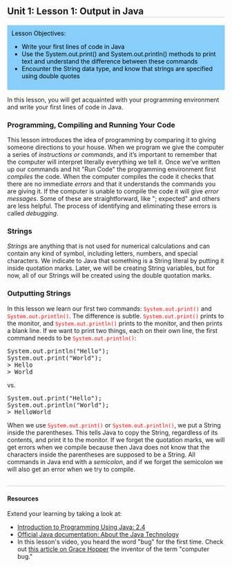 <style>
h2{border-bottom:1px solid#CCC;padding-bottom:1px;}
</style>

<h2>Unit 1: Lesson 1: Output in Java</h2>
<div style="padding: 10px; background: lightskyblue; color: black">
    Lesson Objectives:
    <ul style="color:black">
        <li>Write your first lines of code in Java</li>
        <li>Use the System.out.print() and System.out.println() methods to print text and understand the difference between these commands</li>
        <li>Encounter the String data type, and know that strings are specified using double quotes</li>
    </ul>
</div>

In this lesson, you will get acquainted with your programming environment and write your first lines of code in Java.

### Programming, Compiling and Running Your Code
This lesson introduces the idea of programming by comparing it to giving someone directions to your house. When we program we give the computer a series of <i>instructions or commands</i>, and it’s important to remember that the computer will interpret literally everything we tell it.
Once we’ve written up our commands and hit "Run Code" the programming environment first <i>compiles</i> the code. When the computer compiles the code it checks that there are no immediate <i>errors</i> and that it understands the commands you are giving it. If the computer is unable to compile the code it will give <i>error messages</i>. Some of these are straightforward, like "; expected" and others are less helpful. The process of identifying and eliminating these errors is called <i>debugging</i>.

### Strings
<i>Strings</i> are anything that is not used for numerical calculations and can contain any kind of symbol, including letters, numbers, and special characters. We indicate to Java that something is a String literal by putting it inside quotation marks. Later, we will be creating String variables, but for now, all of our Strings will be created using the double quotation marks.

### Outputting Strings
In this lesson we learn our first two commands: <code style="color:red">System.out.print()</code> and <code style="color:red">System.out.println()</code>. The difference is subtle. <code style="color:red">System.out.print()</code> prints to the monitor, and <code style="color:red">System.out.println()</code> prints to the monitor, and then prints a blank line. If we want to print two things, each on their own line, the first command needs to be <code style="color:red">System.out.println()</code>:
<pre>
System.out.println("Hello");
System.out.print("World");
> Hello
> World
</pre>
vs.
<pre>
System.out.print("Hello");
System.out.println("World");
> HelloWorld
</pre>

When we use <code style="color:red">System.out.print()</code> or <code style="color:red">System.out.println()</code>, we put a String inside the parentheses. This tells Java to copy the String, regardless of its contents, and print it to the monitor. If we forget the quotation marks, we will get errors when we compile because then Java does not know that the characters inside the parentheses are supposed to be a String. All commands in Java end with a <i>semicolon</i>, and if we forget the semicolon we will also get an error when we try to compile.
<h2></h2>

#### Resources
Extend your learning by taking a look at:
* [Introduction to Programming Using Java: 2.4](http://math.hws.edu/javanotes/c2/s4.html#basics.4)
* [Official Java documentation: About the Java Technology](http://docs.oracle.com/javase/tutorial/getStarted/intro/definition.html)
* In this lesson's video, you heard the word "bug" for the first time. Check out [this article on Grace Hopper](http://www.biography.com/people/grace-hopper-21406809`) the inventor of the term "computer bug."